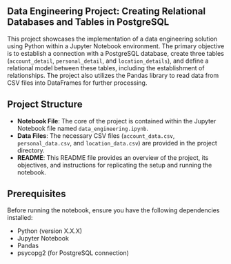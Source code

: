 ## **Data Engineering Project:  Creating Relational Databases and Tables in PostgreSQL**

This project showcases the implementation of a data engineering solution using Python within a Jupyter Notebook environment. The primary objective is to establish a connection with a PostgreSQL database, create three tables (`account_detail`, `personal_detail`, and `location_details`), and define a relational model between these tables, including the establishment of relationships. The project also utilizes the Pandas library to read data from CSV files into DataFrames for further processing.

## **Project Structure**

- **Notebook File**: The core of the project is contained within the Jupyter Notebook file named `data_engineering.ipynb`.
- **Data Files**: The necessary CSV files (`account_data.csv`, `personal_data.csv`, and `location_data.csv`) are provided in the project directory.
- **README**: This README file provides an overview of the project, its objectives, and instructions for replicating the setup and running the notebook.

## **Prerequisites**

Before running the notebook, ensure you have the following dependencies installed:

- Python (version X.X.X)
- Jupyter Notebook
- Pandas
- psycopg2 (for PostgreSQL connection)
